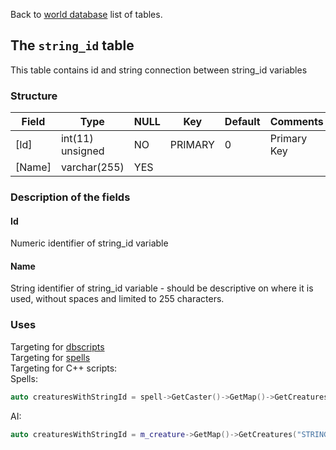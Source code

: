Back to [world database](mangosdb_struct) list of tables.

## The `string_id` table

This table contains id and string connection between string_id variables

### Structure

| Field                           | Type             | NULL | Key     | Default | Comments                    |
| ------------------------------- | ---------------- | ---- | ------- | ------- | --------------------------- |
| [Id]     | int(11) unsigned | NO   | PRIMARY | 0       | Primary Key |
| [Name]   | varchar(255) | YES  |         |         |                             |

### Description of the fields

#### Id

Numeric identifier of string_id variable

#### Name

String identifier of string_id variable - should be descriptive on where it is used, without spaces and limited to 255 characters.

### Uses

Targeting for [dbscripts](dbscripts)  
Targeting for [spells](spell_script_target)  
Targeting for C++ scripts:  
Spells:  
```cpp
auto creaturesWithStringId = spell->GetCaster()->GetMap()->GetCreatures("STRING_ID");
```  
AI:  
```cpp
auto creaturesWithStringId = m_creature->GetMap()->GetCreatures("STRING_ID");
```